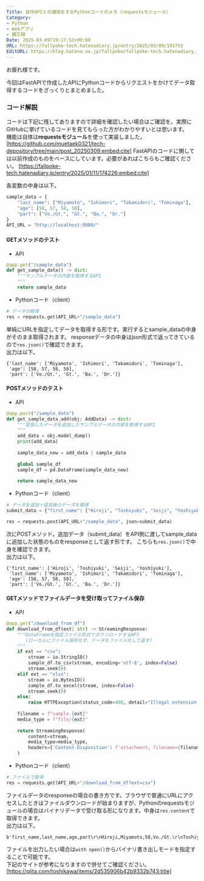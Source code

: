 ```yaml
---
Title: 自作APIとの通信をするPythonコードのメモ（requestsモジュール）
Category:
- Python
- Webアプリ
- 備忘録
Date: 2025-03-09T19:17:53+09:00
URL: https://fallpoke-tech.hatenadiary.jp/entry/2025/03/09/191753
EditURL: https://blog.hatena.ne.jp/fallpoke/fallpoke-tech.hatenadiary.jp/atom/entry/6802418398335096062
---
```


お疲れ様です。

今回はFastAPIで作成したAPIにPythonコードからリクエストをかけてデータ取得するコードをざっくりとまとめました。  


### コード解説
コードは下記に残してありますので詳細を確認したい場合はご確認を。実際にGitHubに挙げているコードを見てもらった方がわかりやすいとは思います。  
機能は自体は**requestsモジュール**を使って実装しました。
[https://github.com/muetaek0321/tech-depository/tree/main/post_20250309:embed:cite]
FastAPIのコードに関しては以前作成のものをベースにしています。必要があればこちらもご確認ください。
[https://fallpoke-tech.hatenadiary.jp/entry/2025/01/11/174226:embed:cite]

各変数の中身は以下。
```python
sample_data = {
    "last_name": ["Miyamoto", "Ishimori", "Takamidori", "Tominaga"],
    "age": [58, 57, 58, 58], 
    "part": ["Vo./Gt.", "Gt.", "Ba.", "Dr."]
}
API_URL = "http://localhost:8000/"
```

#### GETメソッドのテスト
- API
```python
@app.get("/sample_data")
def get_sample_data() -> dict:
    """サンプルデータの内容を取得するAPI
    """
    return sample_data
```

- Pythonコード（client）
```python
# データの取得
res = requests.get(API_URL+"/sample_data")
```

単純にURLを指定してデータを取得する形です。実行するとsample_dataの中身がそのまま取得されます。
responseデータの中身はjson形式で返ってきているので`res.json()`で確認できます。  
出力は以下。
```
{'last_name': ['Miyamoto', 'Ishimori', 'Takamidori', 'Tominaga'],  
 'age': [58, 57, 58, 58],  
 'part': ['Vo./Gt.', 'Gt.', 'Ba.', 'Dr.']}  
```

#### POSTメソッドのテスト
- API
```python
@app.post("/sample_data")
def get_sample_data_add(obj: AddData) -> dict:
    """受信したデータを追加したサンプルデータの内容を取得するAPI
    """
    add_data = obj.model_dump()
    print(add_data)
    
    sample_data_new = add_data | sample_data
    
    global sample_df
    sample_df = pd.DataFrame(sample_data_new)
    
    return sample_data_new
```

- Pythonコード（client）
```python
# データを追加＋追加後のデータを取得
submit_data = {"first_name": ["Hiroji", "Toshiyuki", "Seiji", "Yoshiyuki"]}

res = requests.post(API_URL+"/sample_data", json=submit_data)
```

次にPOSTメソッド。追加データ（submit_data）をAPI側に渡してsample_dataに追加した状態のものをresponseとして返す形です。
こちらも`res.json()`で中身を確認できます。  
出力は以下。
```
{'first_name': ['Hiroji', 'Toshiyuki', 'Seiji', 'Yoshiyuki'],  
 'last_name': ['Miyamoto', 'Ishimori', 'Takamidori', 'Tominaga'],  
 'age': [58, 57, 58, 58],  
 'part': ['Vo./Gt.', 'Gt.', 'Ba.', 'Dr.']}  
```


#### GETメソッドでファイルデータを受け取ってファイル保存
- API
```python
@app.get("/download_from_df")
def download_from_df(ext: str) -> StreamingResponse:
    """DataFrameを指定ファイル形式でダウンロードするAPI
       (ローカルにファイル保存せず、データをファイル化して返す)
    """
    if ext == "csv":
        stream = io.StringIO()
        sample_df.to_csv(stream, encoding='utf-8', index=False)
        stream.seek(0)
    elif ext == "xlsx":
        stream = io.BytesIO()
        sample_df.to_excel(stream, index=False)
        stream.seek(0)
    else:
        raise HTTPException(status_code=400, detail="Illegal extension.")
        
    filename = f"sample.{ext}"
    media_type = f"file/{ext}"
    
    return StreamingResponse(
        content=stream, 
        media_type=media_type,
        headers={'Content-Disposition': f'attachment; filename={filename}'}
    )

```

- Pythonコード（client）
```python
# ファイルで取得
res = requests.get(API_URL+"/download_from_df?ext=csv")
```

ファイルデータのresponseの場合の書き方です。ブラウザで普通にURLにアクセスしたときはファイルダウンロードが始まりますが、Pythonのrequestsモジュールの場合はバイナリデータで受け取る形になります。中身は`res.content`で取得できます。  
出力は以下。
```
b'first_name,last_name,age,part\r\nHiroji,Miyamoto,58,Vo./Gt.\r\nToshiyuki,Ishimori,57,Gt.\r\nSeiji,Takamidori,58,Ba.\r\nYoshiyuki,Tominaga,58,Dr.\r\n'  
```

ファイルを出力したい場合は`with open()`からバイナリ書き出しモードを指定することで可能です。  
下記のサイトが参考になりますので併せてご確認ください。  
[https://qiita.com/toshikawa/items/2d535906b42b9332b743:title]




